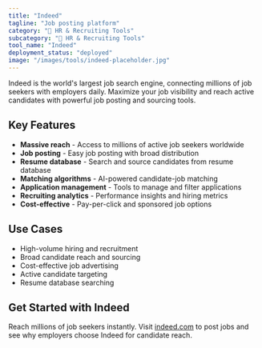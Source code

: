 ```yaml
---
title: "Indeed"
tagline: "Job posting platform"
category: "👥 HR & Recruiting Tools"
subcategory: "👥 HR & Recruiting Tools"
tool_name: "Indeed"
deployment_status: "deployed"
image: "/images/tools/indeed-placeholder.jpg"
---
```

Indeed is the world's largest job search engine, connecting millions of job seekers with employers daily. Maximize your job visibility and reach active candidates with powerful job posting and sourcing tools.

## Key Features

- **Massive reach** - Access to millions of active job seekers worldwide
- **Job posting** - Easy job posting with broad distribution
- **Resume database** - Search and source candidates from resume database
- **Matching algorithms** - AI-powered candidate-job matching
- **Application management** - Tools to manage and filter applications
- **Recruiting analytics** - Performance insights and hiring metrics
- **Cost-effective** - Pay-per-click and sponsored job options

## Use Cases

- High-volume hiring and recruitment
- Broad candidate reach and sourcing
- Cost-effective job advertising
- Active candidate targeting
- Resume database searching

## Get Started with Indeed

Reach millions of job seekers instantly. Visit [indeed.com](https://www.indeed.com) to post jobs and see why employers choose Indeed for candidate reach.

